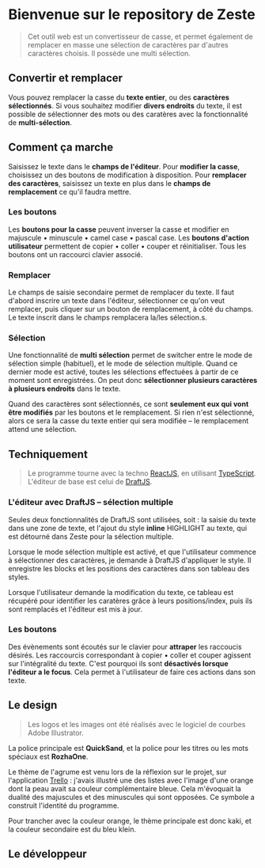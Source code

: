 # Bienvenue sur le repository de Zeste
> Cet outil web est un convertisseur de casse, et permet également de remplacer en masse une sélection de caractères par d'autres caractères choisis. Il possède une multi sélection.

## Convertir et remplacer
Vous pouvez remplacer la casse du **texte entier**, ou des **caractères sélectionnés**.
Si vous souhaitez modifier **divers endroits** du texte, il est possible de sélectionner des mots ou des caratères avec la fonctionnalité de **multi-sélection**.


## Comment ça marche
Saisissez le texte dans le __champs de l'éditeur__. Pour **modifier la casse**, choisissez un des boutons de modification à disposition. Pour **remplacer des caractères**, saisissez un texte en plus dans le __champs de remplacement__ ce qu'il faudra mettre.

### Les boutons
Les **boutons pour la casse** peuvent inverser la casse et modifier en majuscule • minuscule • camel case • pascal case.
Les **boutons d'action utilisateur** permettent de copier • coller • couper et réinitialiser.
Tous les boutons ont un raccourci clavier associé.

### Remplacer
Le champs de saisie secondaire permet de remplacer du texte. Il faut d'abord inscrire un texte dans l'éditeur, sélectionner ce qu'on veut remplacer, puis cliquer sur un bouton de remplacement, à côté du champs. Le texte inscrit dans le champs remplacera la/les sélection.s.

### Sélection
Une fonctionnalité de **multi sélection** permet de switcher entre le mode de sélection simple (habituel), et le mode de sélection multiple. Quand ce dernier mode est activé, toutes les sélections effectuées à partir de ce moment sont enregistrées. On peut donc **sélectionner plusieurs caractères à plusieurs endroits** dans le texte.

Quand des caractères sont sélectionnés, ce sont **seulement eux qui vont être modifiés** par les boutons et le remplacement. Si rien n'est sélectionné, alors ce sera la casse du texte entier qui sera modifiée – le remplacement attend une sélection.

## Techniquement
> Le programme tourne avec la techno [ReactJS](https://react.dev/), en utilisant [TypeScript](https://www.typescriptlang.org/). L'éditeur de base est celui de [DraftJS](https://draftjs.org/).

### L'éditeur avec DraftJS – sélection multiple
Seules deux fonctionnalités de DraftJS sont utilisées, soit : la saisie du texte dans une zone de texte, et l'ajout du style __inline__ HIGHLIGHT au texte, qui est détourné dans Zeste pour la sélection multiple.

Lorsque le mode sélection multiple est activé, et que l'utilisateur commence à sélectionner des caractères, je demande à DraftJS d'appliquer le style. Il enregistre les blocks et les positions des caractères dans son tableau des styles.

Lorsque l'utilisateur demande la modification du texte, ce tableau est récupéré pour identifier les caratères grâce à leurs positions/index, puis ils sont remplacés et l'éditeur est mis à jour.

### Les boutons 
Des évènements sont écoutés sur le clavier pour __attraper__ les raccoucis désirés.
Les raccourcis correspondant à copier • coller et couper agissent sur l'intégralité du texte. C'est pourquoi ils sont **désactivés lorsque l'éditeur a le focus**. Cela permet à l'utilisateur de faire ces actions dans son texte.

## Le design
> Les logos et les images ont été réalisés avec le logiciel de courbes Adobe Illustrator.

La police principale est **QuickSand**, et la police pour les titres ou les mots spéciaux est **RozhaOne**.

Le thème de l'agrume est venu lors de la réflexion sur le projet, sur l'application [Trello](https://trello.com/fr) : j'avais illustré une des listes avec l'image d'une orange dont la peau avait sa couleur complémentaire bleue. Cela m'évoquait la dualité des majuscules et des minuscules qui sont opposées. Ce symbole a construit l'identité du programme.

Pour trancher avec la couleur orange, le thème principale est donc kaki, et la couleur secondaire est du bleu klein.

## Le développeur
